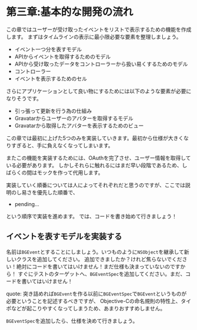 # 第三章:基本的な開発の流れ

この章ではユーザーが受け取ったイベントをリストで表示するための機能を作成します。
まずはタイムラインの表示に最小限必要な要素を整理しましょう。

* イベント一つ分を表すモデル
* APIからイベントを取得するためのモデル
* APIから受け取ったデータをコントローラーから扱い易くするためのモデル
* コントローラー
* イベントを表示するためのセル

さらにアプリケーションとして良い物にするためには以下のような要素が必要になりそうです。

* 引っ張って更新を行う為の仕組み
* Gravatarからユーザーのアバターを取得するモデル
* Gravatarから取得したアバターを表示するためのビュー

この章では最初に上げた5つのみを実装していきます。最初から仕様が大きくなりすぎると、手に負えなくなってしまいます。

またこの機能を実装するためには、OAuthを完了させ、ユーザー情報を取得している必要があります。
しかしそれらに触れるにはまだ早い段階であるため、しばらくの間はモックを作って代用します。

実装していく順番については人によってそれぞれだと思うのですが、ここでは説明のし易さを優先した順番で、

+ pending...

という順序で実装を進めます。
では、コードを書き始めて行きましょう！

## イベントを表すモデルを実装する

名前は`BGEvent`とすることにしましょう。いつものように`NSObject`を継承して新しいクラスを追加してください。
追加できましたか？けれど焦らないでください！絶対にコードを書いてはいけません！まだ仕様も決まっていないのですから！
すぐにテストのターゲットへ、`BGEventSpec`を追加してください。まだ、コードを書いてはいけません！

quote: 突き詰めれば`BGEvent`を作る以前に`BGEventSpec`で`BGEvent`というものが必要ということを記述するべきですが、
       Objective-Cの命名規則の特性上、タイポなどが起こりやすくなってしまうため、あまりおすすめしません。

`BGEventSpec`を追加したら、仕様を決めて行きましょう。

